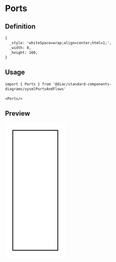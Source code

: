 # Ports

## Definition

```
{
  _style: 'whiteSpace=wrap;align=center;html=1;',
  _width: 0,
  _height: 160,
}
```

## Usage

```
import { Ports } from '@diac/standard-components-diagrams/sysmlPortsAndFlows'

<Ports/>
```

## Preview

<img src="./ports.png" width="200"/>

